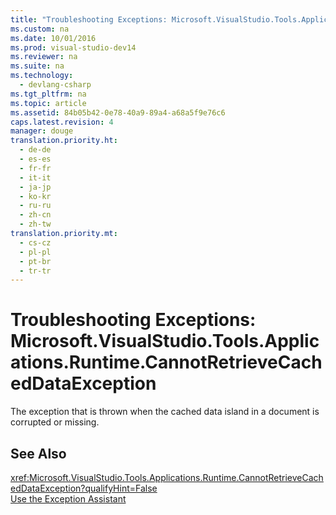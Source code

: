 ```yaml
---
title: "Troubleshooting Exceptions: Microsoft.VisualStudio.Tools.Applications.Runtime.CannotRetrieveCachedDataException"
ms.custom: na
ms.date: 10/01/2016
ms.prod: visual-studio-dev14
ms.reviewer: na
ms.suite: na
ms.technology: 
  - devlang-csharp
ms.tgt_pltfrm: na
ms.topic: article
ms.assetid: 84b05b42-0e78-40a9-89a4-a68a5f9e76c6
caps.latest.revision: 4
manager: douge
translation.priority.ht: 
  - de-de
  - es-es
  - fr-fr
  - it-it
  - ja-jp
  - ko-kr
  - ru-ru
  - zh-cn
  - zh-tw
translation.priority.mt: 
  - cs-cz
  - pl-pl
  - pt-br
  - tr-tr
---
```

# Troubleshooting Exceptions: Microsoft.VisualStudio.Tools.Applications.Runtime.CannotRetrieveCachedDataException
The exception that is thrown when the cached data island in a document is corrupted or missing.  
  
## See Also  
 <xref:Microsoft.VisualStudio.Tools.Applications.Runtime.CannotRetrieveCachedDataException?qualifyHint=False>   
 [Use the Exception Assistant](../Topic/How%20to:%20Use%20the%20Exception%20Assistant.md)